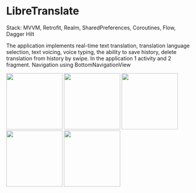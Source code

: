 # LibreTranslate

Stack: MVVM, Retrofit, Realm, SharedPreferences, Coroutines, Flow, Dagger Hilt

The application implements real-time text translation, translation language selection, text voicing, voice typing, the ability to save history, delete translation from history by swipe. In the application 1 activity and 2 fragment. Navigation using BottomNavigationView

<img src="https://user-images.githubusercontent.com/86536988/171443981-3b7a2ac6-a901-4631-a0ef-7a924ef3b8e5.png" width="150">   <img src="https://user-images.githubusercontent.com/86536988/171443986-9ae17170-f4db-4ff0-a2a8-90c459acfbb8.png" width="150">   <img src="https://user-images.githubusercontent.com/86536988/171444000-2e80cf03-de6a-49d8-b634-18cbe4d50c53.png" width="150">   <img src="https://user-images.githubusercontent.com/86536988/171444004-d7d2d7e6-1151-4b3d-94fc-32c0a2215965.png" width="150">   <img src="https://user-images.githubusercontent.com/86536988/171444299-d15d3bb5-b448-4fb9-95fc-b8b2ffec0867.png" width="150">

